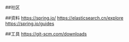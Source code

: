 ##社区

##资料
https://spring.io/
https://elasticsearch.cn/explore
https://spring.io/guides

##工具
https://git-scm.com/downloads